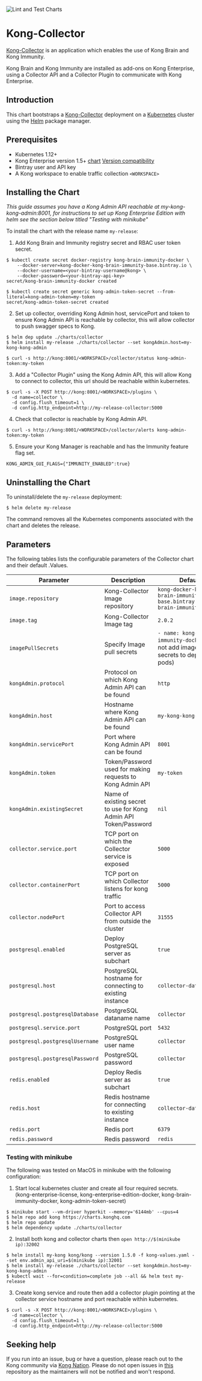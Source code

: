 ![Lint and Test Charts](https://github.com/Kong/kong-collector-helm/workflows/Lint%20and%20Test%20Charts/badge.svg)

# Kong-Collector

[Kong-Collector](https://konghq.com/products/kong-enterprise/kong-immunity) is
an application which enables the use of Kong Brain and Kong Immunity.

Kong Brain and Kong Immunity are installed as add-ons on Kong Enterprise, using
a Collector API and a Collector Plugin to communicate with Kong Enterprise.

## Introduction

This chart bootstraps a
[Kong-Collector](https://docs.konghq.com/enterprise/latest/brain-immunity/install-configure/)
deployment on a [Kubernetes](http://kubernetes.io) cluster using the
[Helm](https://helm.sh) package manager.

## Prerequisites

- Kubernetes 1.12+
- Kong Enterprise version 1.5+
  [chart](https://github.com/Kong/charts/tree/master/charts/kong#kong-enterprise) [Version compatibility](docs/version-compatibility.md)
- Bintray user and API key
- A Kong workspace to enable traffic collection `<WORKSPACE>`

## Installing the Chart

*This guide assumes you have a Kong Admin API reachable at
   my-kong-kong-admin:8001, for instructions to set up Kong Enterprise Edition
   with helm see the section below titled "Testing with minikube"*

To install the chart with the release name `my-release`:

1. Add Kong Brain and Immunity registry secret and RBAC user token secret.

```console
$ kubectl create secret docker-registry kong-brain-immunity-docker \
    --docker-server=kong-docker-kong-brain-immunity-base.bintray.io \
    --docker-username=<your-bintray-username@kong> \
    --docker-password=<your-bintray-api-key>
secret/kong-brain-immunity-docker created

$ kubectl create secret generic kong-admin-token-secret --from-literal=kong-admin-token=my-token
secret/kong-admin-token-secret created
```

2. Set up collector, overriding Kong Admin host, servicePort and token to ensure
   Kong Admin API is reachable by collector, this will allow collector to push
   swagger specs to Kong.

```console
$ helm dep update ./charts/collector
$ helm install my-release ./charts/collector --set kongAdmin.host=my-kong-kong-admin
```

```console
$ curl -s http://kong:8001/<WORKSPACE>/collector/status kong-admin-token:my-token
```

3. Add a "Collector Plugin" using the Kong Admin API, this will allow Kong to
connect to collector, this url should be reachable within kubernetes.

```console
$ curl -s -X POST http://kong:8001/<WORKSPACE>/plugins \
  -d name=collector \
  -d config.flush_timeout=1 \
  -d config.http_endpoint=http://my-release-collector:5000
```

4. Check that collector is reachable by Kong Admin API.

```console
$ curl -s http://kong:8001/<WORKSPACE>/collector/alerts kong-admin-token:my-token
```

5. Ensure your Kong Manager is reachable and has the Immunity feature flag set.

```console
KONG_ADMIN_GUI_FLAGS={"IMMUNITY_ENABLED":true}
```

## Uninstalling the Chart

To uninstall/delete the `my-release` deployment:

```console
$ helm delete my-release
```

The command removes all the Kubernetes components associated with the chart and
deletes the release.

## Parameters

The following tables lists the configurable parameters of the Collector chart
and their default .Values.

| Parameter                       | Description                                           | Default                                                                                  |
| ------------------------------- | ----------------------------------------------------- | ---------------------------------------------------------------------------------------- |
| `image.repository`              | Kong-Collector Image repository                       | `kong-docker-kong-brain-immunity-base.bintray.io/kong-brain-immunity`                    |
| `image.tag`                     | Kong-Collector Image tag                              | `2.0.2`                                                                                  |
| `imagePullSecrets`              | Specify Image pull secrets                            | `- name: kong-brain-immunity-docker` (does not add image pull secrets to deployed pods) |
| `kongAdmin.protocol`                 | Protocol on which Kong Admin API can be found            | `http`                                                                     |
| `kongAdmin.host`                 | Hostname where Kong Admin API can be found            | `my-kong-kong-admin`                                                                     |
| `kongAdmin.servicePort`                 | Port where Kong Admin API can be found                | `8001`                                                                                   |
| `kongAdmin.token`                 | Token/Password used for making requests to Kong Admin API                | `my-token`                                                                                   |
| `kongAdmin.existingSecret`                 | Name of existing secret to use for Kong Admin API Token/Password               | `nil`                                                                                   |
| `collector.service.port`                      | TCP port on which the Collector service is exposed | `5000`                                                                                  |
| `collector.containerPort`                      | TCP port on which Collector listens for kong traffic | `5000`                                                                                  |
| `collector.nodePort`                      | Port to access Collector API from outside the cluster | `31555`                                                                                  |
| `postgresql.enabled` | Deploy PostgreSQL server as subchart                            | `true`                                                                              |
| `postgresql.host` | PostgreSQL hostname for connecting to existing instance                              | `collector-database`                                                                              |
| `postgresql.postgresqlDatabase` | PostgreSQL dataname name                              | `collector`                                                                              |
| `postgresql.service.port`       | PostgreSQL port                                       | `5432`                                                                                   |
| `postgresql.postgresqlUsername` | PostgreSQL user name                                  | `collector`                                                                              |
| `postgresql.postgresqlPassword` | PostgreSQL password                                   | `collector`                                                                              |
| `redis.enabled` | Deploy Redis server as subchart                            | `true`                                                                              |
| `redis.host` | Redis hostname for connecting to existing instance                              | `collector-database`                                                                              |
| `redis.port`                    | Redis port                                            | `6379`                                                                                   |
| `redis.password`                | Redis password                                        | `redis`                                                                                  |

### Testing with minikube

The following was tested on MacOS in minikube with the following configuration:

1. Start local kubernetes cluster and create all four required secrets.
   (kong-enterprise-license, kong-enterprise-edition-docker,
   kong-brain-immunity-docker, kong-admin-token-secret)

```console
$ minikube start --vm-driver hyperkit --memory='6144mb' --cpus=4
$ helm repo add kong https://charts.konghq.com
$ helm repo update
$ helm dependency update ./charts/collector
```

2. Install both kong and collector charts then `open http://$(minikube
   ip):32002`

```console
$ helm install my-kong kong/kong --version 1.5.0 -f kong-values.yaml --set env.admin_api_uri=$(minikube ip):32001
$ helm install my-release ./charts/collector --set kongAdmin.host=my-kong-kong-admin
$ kubectl wait --for=condition=complete job --all && helm test my-release
```

3. Create kong service and route then add a collector plugin pointing at the
   collector service hostname and port reachable within kubernetes.

```console
$ curl -s -X POST http://kong:8001/<WORKSPACE>/plugins \
  -d name=collector \
  -d config.flush_timeout=1 \
  -d config.http_endpoint=http://my-release-collector:5000
```

## Seeking help

If you run into an issue, bug or have a question, please reach out to the Kong
community via [Kong Nation](https://discuss.konghq.com).
Please do not open issues in [this](https://github.com/helm/charts) repository
as the maintainers will not be notified and won't respond.
